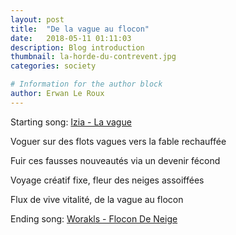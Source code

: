 ```yaml
---
layout: post
title:  "De la vague au flocon"
date:   2018-05-11 01:11:03
description: Blog introduction
thumbnail: la-horde-du-contrevent.jpg
categories: society

# Information for the author block
author: Erwan Le Roux
---
```


 
Starting song: [Izia - La vague][link1] <br/>

Voguer sur des flots vagues vers la fable rechauffée

Fuir ces fausses nouveautés via un devenir fécond

Voyage créatif fixe, fleur des neiges assoiffées

Flux de vive vitalité, de la vague au flocon <br/>

Ending song: [Worakls - Flocon De Neige][link2]



[link1]: https://www.youtube.com/watch?v=7MudfCf1rAU

[link2]: https://www.youtube.com/watch?v=Dc5JaMw3b-8
